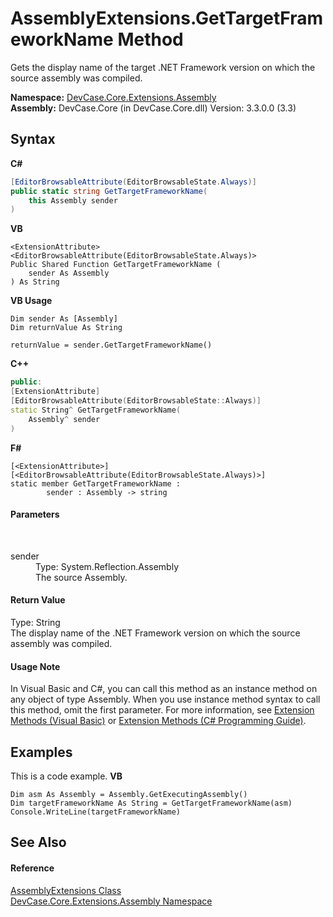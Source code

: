 # AssemblyExtensions.GetTargetFrameworkName Method 
 

Gets the display name of the target .NET Framework version on which the source assembly was compiled.

**Namespace:**&nbsp;<a href="N_DevCase_Core_Extensions_Assembly">DevCase.Core.Extensions.Assembly</a><br />**Assembly:**&nbsp;DevCase.Core (in DevCase.Core.dll) Version: 3.3.0.0 (3.3)

## Syntax

**C#**<br />
``` C#
[EditorBrowsableAttribute(EditorBrowsableState.Always)]
public static string GetTargetFrameworkName(
	this Assembly sender
)
```

**VB**<br />
``` VB
<ExtensionAttribute>
<EditorBrowsableAttribute(EditorBrowsableState.Always)>
Public Shared Function GetTargetFrameworkName ( 
	sender As Assembly
) As String
```

**VB Usage**<br />
``` VB Usage
Dim sender As [Assembly]
Dim returnValue As String

returnValue = sender.GetTargetFrameworkName()
```

**C++**<br />
``` C++
public:
[ExtensionAttribute]
[EditorBrowsableAttribute(EditorBrowsableState::Always)]
static String^ GetTargetFrameworkName(
	Assembly^ sender
)
```

**F#**<br />
``` F#
[<ExtensionAttribute>]
[<EditorBrowsableAttribute(EditorBrowsableState.Always)>]
static member GetTargetFrameworkName : 
        sender : Assembly -> string 

```


#### Parameters
&nbsp;<dl><dt>sender</dt><dd>Type: System.Reflection.Assembly<br />The source Assembly.</dd></dl>

#### Return Value
Type: String<br />The display name of the .NET Framework version on which the source assembly was compiled.

#### Usage Note
In Visual Basic and C#, you can call this method as an instance method on any object of type Assembly. When you use instance method syntax to call this method, omit the first parameter. For more information, see <a href="https://docs.microsoft.com/dotnet/visual-basic/programming-guide/language-features/procedures/extension-methods">Extension Methods (Visual Basic)</a> or <a href="https://docs.microsoft.com/dotnet/csharp/programming-guide/classes-and-structs/extension-methods">Extension Methods (C# Programming Guide)</a>.

## Examples
This is a code example. 
**VB**<br />
``` VB
Dim asm As Assembly = Assembly.GetExecutingAssembly()
Dim targetFrameworkName As String = GetTargetFrameworkName(asm)
Console.WriteLine(targetFrameworkName)
```


## See Also


#### Reference
<a href="T_DevCase_Core_Extensions_Assembly_AssemblyExtensions">AssemblyExtensions Class</a><br /><a href="N_DevCase_Core_Extensions_Assembly">DevCase.Core.Extensions.Assembly Namespace</a><br />